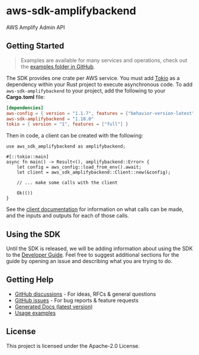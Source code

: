 # aws-sdk-amplifybackend

AWS Amplify Admin API

## Getting Started

> Examples are available for many services and operations, check out the
> [examples folder in GitHub](https://github.com/awslabs/aws-sdk-rust/tree/main/examples).

The SDK provides one crate per AWS service. You must add [Tokio](https://crates.io/crates/tokio)
as a dependency within your Rust project to execute asynchronous code. To add `aws-sdk-amplifybackend` to
your project, add the following to your **Cargo.toml** file:

```toml
[dependencies]
aws-config = { version = "1.1.7", features = ["behavior-version-latest"] }
aws-sdk-amplifybackend = "1.18.0"
tokio = { version = "1", features = ["full"] }
```

Then in code, a client can be created with the following:

```rust,no_run
use aws_sdk_amplifybackend as amplifybackend;

#[::tokio::main]
async fn main() -> Result<(), amplifybackend::Error> {
    let config = aws_config::load_from_env().await;
    let client = aws_sdk_amplifybackend::Client::new(&config);

    // ... make some calls with the client

    Ok(())
}
```

See the [client documentation](https://docs.rs/aws-sdk-amplifybackend/latest/aws_sdk_amplifybackend/client/struct.Client.html)
for information on what calls can be made, and the inputs and outputs for each of those calls.

## Using the SDK

Until the SDK is released, we will be adding information about using the SDK to the
[Developer Guide](https://docs.aws.amazon.com/sdk-for-rust/latest/dg/welcome.html). Feel free to suggest
additional sections for the guide by opening an issue and describing what you are trying to do.

## Getting Help

* [GitHub discussions](https://github.com/awslabs/aws-sdk-rust/discussions) - For ideas, RFCs & general questions
* [GitHub issues](https://github.com/awslabs/aws-sdk-rust/issues/new/choose) - For bug reports & feature requests
* [Generated Docs (latest version)](https://awslabs.github.io/aws-sdk-rust/)
* [Usage examples](https://github.com/awslabs/aws-sdk-rust/tree/main/examples)

## License

This project is licensed under the Apache-2.0 License.

